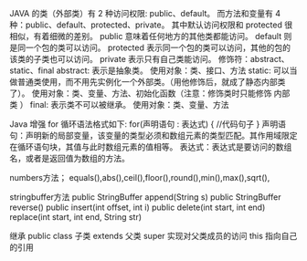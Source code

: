 JAVA 的类（外部类）有 2 种访问权限: public、default。
而方法和变量有 4 种：public、default、protected、private。
其中默认访问权限和 protected 很相似，有着细微的差别。
 public 意味着任何地方的其他类都能访问。
 default 则是同一个包的类可以访问。
 protected 表示同一个包的类可以访问，其他的包的该类的子类也可以访问。
 private 表示只有自己类能访问。
修饰符：abstract、static、final
 abstract: 表示是抽象类。 使用对象：类、接口、方法
 static: 可以当做普通类使用，而不用先实例化一个外部类。（用他修饰后，就成了静态内部类了）。 使用对象：类、变量、方法、初始化函数（注意：修饰类时只能修饰 内部类 ）
 final: 表示类不可以被继承。 使用对象：类、变量、方法
 
 Java 增强 for 循环语法格式如下:
    for(声明语句 : 表达式)
    {
      //代码句子
    }
    声明语句：声明新的局部变量，该变量的类型必须和数组元素的类型匹配。其作用域限定在循环语句块，其值与此时数组元素的值相等。 
    表达式：表达式是要访问的数组名，或者是返回值为数组的方法。

numbers方法；
    equals(),abs(),ceil(),floor(),round(),min(),max(),sqrt(),
    
stringbuffer方法
      public StringBuffer append(String s)
      public StringBuffer reverse()
      public insert(int offset, int i)
      public delete(int start, int end)
      replace(int start, int end, String str)     

继承 
    public class 子类 extends 父类
    super 实现对父类成员的访问
    this 指向自己的引用
